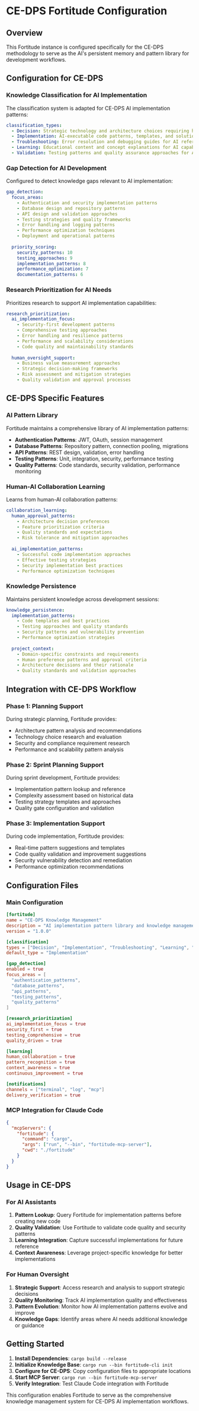# CE-DPS Fortitude Configuration

## Overview

This Fortitude instance is configured specifically for the CE-DPS methodology to serve as the AI's persistent memory and pattern library for development workflows.

## Configuration for CE-DPS

### Knowledge Classification for AI Implementation

The classification system is adapted for CE-DPS AI implementation patterns:

```yaml
classification_types:
  - Decision: Strategic technology and architecture choices requiring human approval
  - Implementation: AI-executable code patterns, templates, and solutions
  - Troubleshooting: Error resolution and debugging guides for AI reference
  - Learning: Educational content and concept explanations for AI capability building
  - Validation: Testing patterns and quality assurance approaches for AI implementation
```

### Gap Detection for AI Development

Configured to detect knowledge gaps relevant to AI implementation:

```yaml
gap_detection:
  focus_areas:
    - Authentication and security implementation patterns
    - Database design and repository patterns
    - API design and validation approaches
    - Testing strategies and quality frameworks
    - Error handling and logging patterns
    - Performance optimization techniques
    - Deployment and operational patterns
  
  priority_scoring:
    security_patterns: 10
    testing_approaches: 9
    implementation_patterns: 8
    performance_optimization: 7
    documentation_patterns: 6
```

### Research Prioritization for AI Needs

Prioritizes research to support AI implementation capabilities:

```yaml
research_prioritization:
  ai_implementation_focus:
    - Security-first development patterns
    - Comprehensive testing approaches
    - Error handling and resilience patterns
    - Performance and scalability considerations
    - Code quality and maintainability standards
  
  human_oversight_support:
    - Business value measurement approaches
    - Strategic decision-making frameworks
    - Risk assessment and mitigation strategies
    - Quality validation and approval processes
```

## CE-DPS Specific Features

### AI Pattern Library

Fortitude maintains a comprehensive library of AI implementation patterns:

- **Authentication Patterns**: JWT, OAuth, session management
- **Database Patterns**: Repository pattern, connection pooling, migrations
- **API Patterns**: REST design, validation, error handling
- **Testing Patterns**: Unit, integration, security, performance testing
- **Quality Patterns**: Code standards, security validation, performance monitoring

### Human-AI Collaboration Learning

Learns from human-AI collaboration patterns:

```yaml
collaboration_learning:
  human_approval_patterns:
    - Architecture decision preferences
    - Feature prioritization criteria
    - Quality standards and expectations
    - Risk tolerance and mitigation approaches
  
  ai_implementation_patterns:
    - Successful code implementation approaches
    - Effective testing strategies
    - Security implementation best practices
    - Performance optimization techniques
```

### Knowledge Persistence

Maintains persistent knowledge across development sessions:

```yaml
knowledge_persistence:
  implementation_patterns:
    - Code templates and best practices
    - Testing approaches and quality standards
    - Security patterns and vulnerability prevention
    - Performance optimization strategies
  
  project_context:
    - Domain-specific constraints and requirements
    - Human preference patterns and approval criteria
    - Architecture decisions and their rationale
    - Quality standards and validation approaches
```

## Integration with CE-DPS Workflow

### Phase 1: Planning Support

During strategic planning, Fortitude provides:
- Architecture pattern analysis and recommendations
- Technology choice research and evaluation
- Security and compliance requirement research
- Performance and scalability pattern analysis

### Phase 2: Sprint Planning Support

During sprint development, Fortitude provides:
- Implementation pattern lookup and reference
- Complexity assessment based on historical data
- Testing strategy templates and approaches
- Quality gate configuration and validation

### Phase 3: Implementation Support

During code implementation, Fortitude provides:
- Real-time pattern suggestions and templates
- Code quality validation and improvement suggestions
- Security vulnerability detection and remediation
- Performance optimization recommendations

## Configuration Files

### Main Configuration

```toml
[fortitude]
name = "CE-DPS Knowledge Management"
description = "AI implementation pattern library and knowledge management"
version = "1.0.0"

[classification]
types = ["Decision", "Implementation", "Troubleshooting", "Learning", "Validation"]
default_type = "Implementation"

[gap_detection]
enabled = true
focus_areas = [
  "authentication_patterns",
  "database_patterns", 
  "api_patterns",
  "testing_patterns",
  "quality_patterns"
]

[research_prioritization]
ai_implementation_focus = true
security_first = true
testing_comprehensive = true
quality_driven = true

[learning]
human_collaboration = true
pattern_recognition = true
context_awareness = true
continuous_improvement = true

[notifications]
channels = ["terminal", "log", "mcp"]
delivery_verification = true
```

### MCP Integration for Claude Code

```json
{
  "mcpServers": {
    "fortitude": {
      "command": "cargo",
      "args": ["run", "--bin", "fortitude-mcp-server"],
      "cwd": "./fortitude"
    }
  }
}
```

## Usage in CE-DPS

### For AI Assistants

1. **Pattern Lookup**: Query Fortitude for implementation patterns before creating new code
2. **Quality Validation**: Use Fortitude to validate code quality and security patterns
3. **Learning Integration**: Capture successful implementations for future reference
4. **Context Awareness**: Leverage project-specific knowledge for better implementations

### For Human Oversight

1. **Strategic Support**: Access research and analysis to support strategic decisions
2. **Quality Monitoring**: Track AI implementation quality and effectiveness
3. **Pattern Evolution**: Monitor how AI implementation patterns evolve and improve
4. **Knowledge Gaps**: Identify areas where AI needs additional knowledge or guidance

## Getting Started

1. **Install Dependencies**: `cargo build --release`
2. **Initialize Knowledge Base**: `cargo run --bin fortitude-cli init`
3. **Configure for CE-DPS**: Copy configuration files to appropriate locations
4. **Start MCP Server**: `cargo run --bin fortitude-mcp-server`
5. **Verify Integration**: Test Claude Code integration with Fortitude

This configuration enables Fortitude to serve as the comprehensive knowledge management system for CE-DPS AI implementation workflows.
